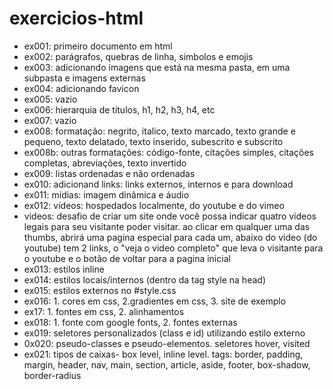 # exercicios-html

* ex001: primeiro documento em html    
* ex002: parágrafos, quebras de linha, simbolos e emojis    
* ex003: adicionando imagens que está na mesma pasta, em uma subpasta e imagens externas    
* ex004: adicionando favicon    
* ex005: vazio    
* ex006: hierarquia de títulos, h1, h2, h3, h4, etc    
* ex007: vazio    
* ex008: formatação: negrito, italico, texto marcado, texto grande e pequeno, texto delatado, texto inserido, subescrito  e subscrito    
* ex008b: outras formatações: código-fonte, citações         simples, citações completas, abreviações, texto invertido
* ex009: listas ordenadas e não ordenadas    
* ex010: adicionand links: links externos, internos e para download    
* ex011: mídias: imagem dinâmica e áudio     
* ex012: vídeos: hospedados localmente, do youtube e do vimeo    
* videos: desafio de criar um site onde você possa indicar quatro vídeos legais para seu visitante poder visitar. ao clicar em qualquer uma das thumbs, abrirá uma pagina especial para cada um, abaixo do video (do youtube) tem 2 links, o "veja o video completo" que leva o visitante para o youtube e o botão de voltar para a pagina inicial
* ex013: estilos inline
* ex014: estilos locais/internos (dentro da tag style na head)    
* ex015: estilos externos no #style.css    
* ex016: 1. cores em css, 2.gradientes em css, 3. site de exemplo
* ex17:  1. fontes em css, 2. alinhamentos
* ex018: 1. fonte com google fonts, 2. fontes externas
* ex019: seletores personalizados (class e id) utilizando estilo externo
* 0x020: pseudo-classes e pseudo-elementos. seletores hover, visited
* ex021: tipos de caixas- box level, inline level. tags: border, padding, margin, header, nav, main, section, article, aside, footer, box-shadow, border-radius